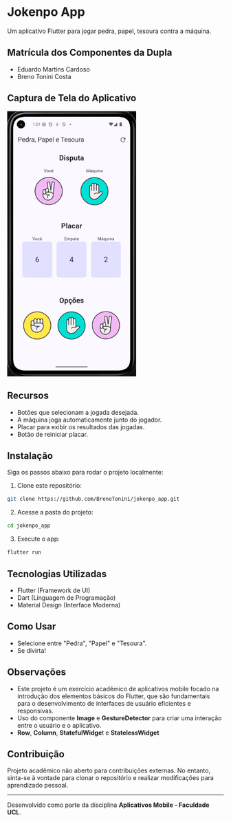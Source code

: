 # Jokenpo App

Um aplicativo Flutter para jogar pedra, papel, tesoura contra a máquina.

## Matrícula dos Componentes da Dupla
- Eduardo Martins Cardoso
- Breno Tonini Costa

## Captura de Tela do Aplicativo
<img src="assets/images/screenshot_jokenpo_app.png" alt="Captura de Tela do App" width="300">

## Recursos
- Botões que selecionam a jogada desejada.
- A máquina joga automaticamente junto do jogador.
- Placar para exibir os resultados das jogadas.
- Botão de reiniciar placar.

## Instalação 
Siga os passos abaixo para rodar o projeto localmente:

1. Clone este repositório:
```sh
git clone https://github.com/BrenoTonini/jokenpo_app.git
```
2. Acesse a pasta do projeto:
```sh
cd jokenpo_app
```
3. Execute o app:
```sh
flutter run
```

## Tecnologias Utilizadas
- Flutter (Framework de UI)
- Dart (Linguagem de Programação)
- Material Design (Interface Moderna)

## Como Usar
- Selecione entre "Pedra", "Papel" e "Tesoura".
- Se divirta!

## Observações

- Este projeto é um exercício acadêmico de aplicativos mobile focado na introdução dos elementos básicos do Flutter, que são fundamentais para o desenvolvimento de interfaces de usuário eficientes e responsivas.
- Uso do componente **Image** e **GestureDetector** para criar uma interação entre o usuário e o aplicativo.
- **Row**, **Column**, **StatefulWidge**t e **StatelessWidget**

## Contribuição

Projeto acadêmico não aberto para contribuições externas. No entanto, sinta-se à vontade para clonar o repositório e realizar modificações para aprendizado pessoal.

---

Desenvolvido como parte da disciplina **Aplicativos Mobile - Faculdade UCL**.
